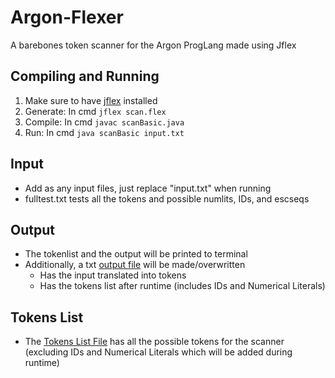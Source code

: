 # Argon-Flexer

A barebones token scanner for the Argon ProgLang made using Jflex

## Compiling and Running

1. Make sure to have [jflex](https://www.jflex.de/download.html) installed
2. Generate: In cmd `jflex scan.flex`
3. Compile: In cmd `javac scanBasic.java`
4. Run: In cmd `java scanBasic input.txt`

## Input

- Add as any input files, just replace "input.txt" when running
- fulltest.txt tests all the tokens and possible numlits, IDs, and escseqs

## Output

- The tokenlist and the output will be printed to terminal
- Additionally, a txt [output file](output.txt) will be made/overwritten
  - Has the input translated into tokens
  - Has the tokens list after runtime (includes IDs and Numerical Literals)

## Tokens List

- The [Tokens List File](tokenList.txt) has all the possible tokens for the scanner (excluding IDs and Numerical Literals which will be added during runtime)
